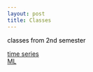 ```yaml
---
layout: post
title: Classes
---
```


<p  style="color:#000000">
  classes from 2nd semester
  
   <a href="/Classes/time series/TS.html">time series</a><br>
   <a href="/Classes/ML/ML.html">ML</a><br>
</p>
